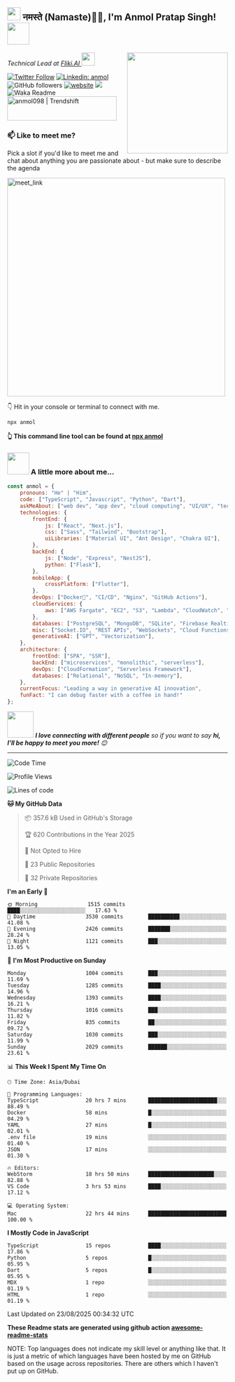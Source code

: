 <h2><img src="https://emojis.slackmojis.com/emojis/images/1531849430/4246/blob-sunglasses.gif?1531849430" width="30"/> नमस्ते (Namaste)🙏🏻, I'm Anmol Pratap Singh! <img src="https://media.giphy.com/media/12oufCB0MyZ1Go/giphy.gif" width="50"></h2>
<img align='right' src="https://media.giphy.com/media/M9gbBd9nbDrOTu1Mqx/giphy.gif" width="230">
<p><em>Technical Lead at <a href="https://fliki.ai/">Fliki.AI
</a><img src="https://media.giphy.com/media/WUlplcMpOCEmTGBtBW/giphy.gif" width="30"> 
</em></p>

[![Twitter Follow](https://img.shields.io/twitter/follow/misteranmol?label=Follow)](https://twitter.com/intent/follow?screen_name=misteranmol)
[![Linkedin: anmol](https://img.shields.io/badge/-anmol-blue?style=flat-square&logo=Linkedin&logoColor=white&link=https://www.linkedin.com/in/anmol-p-singh/)](https://www.linkedin.com/in/anmol098/)
![GitHub followers](https://img.shields.io/github/followers/anmol098?label=Follow&style=social)
[![website](https://img.shields.io/badge/Website-46a2f1.svg?&style=flat-square&logo=Google-Chrome&logoColor=white&link=https://anmolsingh.me/)](https://anmolsingh.me/)
![](https://visitor-badge.glitch.me/badge?page_id=anmol098.anmol098)
![Waka Readme](https://github.com/anmol098/anmol098/workflows/Waka%20Readme/badge.svg)
<a href="https://trendshift.io/developers/2235" target="_blank"><img src="https://trendshift.io/api/badge/developers/2235" alt="anmol098 | Trendshift" style="width: 250px; height: 55px;" width="250" height="55"/></a>

### 📫 Like to meet me?

Pick a slot if you'd like to meet me and chat about anything you are passionate about - but make sure to describe the agenda

<a href="https://calendly.com/anmol098/30min" target="_blank"><img width="498" alt="meet_link" src="https://user-images.githubusercontent.com/15426564/144297439-f530f383-e73e-41e0-9914-a9b7d3f432e5.png"></a>

👇 Hit in your console or terminal to connect with me.

```bash
npx anmol
```
**👆 This command line tool can be found at [npx anmol](https://github.com/anmol098/npx_card)**

### <img src="https://media.giphy.com/media/VgCDAzcKvsR6OM0uWg/giphy.gif" width="50"> A little more about me...  

```javascript
const anmol = {
    pronouns: "He" | "Him",
    code: ["TypeScript", "Javascript", "Python", "Dart"],
    askMeAbout: ["web dev", "app dev", "cloud computing", "UI/UX", "tech trends"],
    technologies: {
        frontEnd: {
            js: ["React", "Next.js"],
            css: ["Sass", "Tailwind", "Bootstrap"],
            uiLibraries: ["Material UI", "Ant Design", "Chakra UI"],
        },
        backEnd: {
            js: ["Node", "Express", "NestJS"],
            python: ["Flask"],
        },
        mobileApp: {
            crossPlatform: ["Flutter"],
        },
        devOps: ["Docker🐳", "CI/CD", "Nginx", "GitHub Actions"],
        cloudServices: {
            aws: ["AWS Fargate", "EC2", "S3", "Lambda", "CloudWatch", "RDS"],
        },
        databases: ["PostgreSQL", "MongoDB", "SQLite", "Firebase Realtime DB", "redis"],
        misc: ["Socket.IO", "REST APIs", "WebSockets", "Cloud Functions"],
        generativeAI: ["GPT", "Vectorization"],
    },
    architecture: {
        frontEnd: ["SPA", "SSR"],
        backEnd: ["microservices", "monolithic", "serverless"],
        devOps: ["CloudFormation", "Serverless Framework"],
        databases: ["Relational", "NoSQL", "In-memory"],
    },
    currentFocus: "Leading a way in generative AI innovation",
    funFact: "I can debug faster with a coffee in hand!"
};
```

<img src="https://media.giphy.com/media/LnQjpWaON8nhr21vNW/giphy.gif" width="60"> <em><b>I love connecting with different people</b> so if you want to say <b>hi, I'll be happy to meet you more!</b> 😊</em>

---
<!--START_SECTION:waka-->
![Code Time](http://img.shields.io/badge/Code%20Time-4%2C749%20hrs%2033%20mins-blue)

![Profile Views](http://img.shields.io/badge/Profile%20Views-668-blue)

![Lines of code](https://img.shields.io/badge/From%20Hello%20World%20I%27ve%20Written-7.4%20million%20lines%20of%20code-blue)

**🐱 My GitHub Data** 

> 📦 357.6 kB Used in GitHub's Storage 
 > 
> 🏆 620 Contributions in the Year 2025
 > 
> 🚫 Not Opted to Hire
 > 
> 📜 23 Public Repositories 
 > 
> 🔑 32 Private Repositories 
 > 
**I'm an Early 🐤** 

```text
🌞 Morning                1515 commits        ████░░░░░░░░░░░░░░░░░░░░░   17.63 % 
🌆 Daytime                3530 commits        ██████████░░░░░░░░░░░░░░░   41.08 % 
🌃 Evening                2426 commits        ███████░░░░░░░░░░░░░░░░░░   28.24 % 
🌙 Night                  1121 commits        ███░░░░░░░░░░░░░░░░░░░░░░   13.05 % 
```
📅 **I'm Most Productive on Sunday** 

```text
Monday                   1004 commits        ███░░░░░░░░░░░░░░░░░░░░░░   11.69 % 
Tuesday                  1285 commits        ████░░░░░░░░░░░░░░░░░░░░░   14.96 % 
Wednesday                1393 commits        ████░░░░░░░░░░░░░░░░░░░░░   16.21 % 
Thursday                 1016 commits        ███░░░░░░░░░░░░░░░░░░░░░░   11.82 % 
Friday                   835 commits         ██░░░░░░░░░░░░░░░░░░░░░░░   09.72 % 
Saturday                 1030 commits        ███░░░░░░░░░░░░░░░░░░░░░░   11.99 % 
Sunday                   2029 commits        ██████░░░░░░░░░░░░░░░░░░░   23.61 % 
```


📊 **This Week I Spent My Time On** 

```text
🕑︎ Time Zone: Asia/Dubai

💬 Programming Languages: 
TypeScript               20 hrs 7 mins       ██████████████████████░░░   88.49 % 
Docker                   58 mins             █░░░░░░░░░░░░░░░░░░░░░░░░   04.29 % 
YAML                     27 mins             █░░░░░░░░░░░░░░░░░░░░░░░░   02.01 % 
.env file                19 mins             ░░░░░░░░░░░░░░░░░░░░░░░░░   01.40 % 
JSON                     17 mins             ░░░░░░░░░░░░░░░░░░░░░░░░░   01.30 % 

🔥 Editors: 
WebStorm                 18 hrs 50 mins      █████████████████████░░░░   82.88 % 
VS Code                  3 hrs 53 mins       ████░░░░░░░░░░░░░░░░░░░░░   17.12 % 

💻 Operating System: 
Mac                      22 hrs 44 mins      █████████████████████████   100.00 % 
```

**I Mostly Code in JavaScript** 

```text
TypeScript               15 repos            ████░░░░░░░░░░░░░░░░░░░░░   17.86 % 
Python                   5 repos             █░░░░░░░░░░░░░░░░░░░░░░░░   05.95 % 
Dart                     5 repos             █░░░░░░░░░░░░░░░░░░░░░░░░   05.95 % 
MDX                      1 repo              ░░░░░░░░░░░░░░░░░░░░░░░░░   01.19 % 
HTML                     1 repo              ░░░░░░░░░░░░░░░░░░░░░░░░░   01.19 % 
```




 Last Updated on 23/08/2025 00:34:32 UTC
<!--END_SECTION:waka-->

**These Readme stats are generated using github action [awesome-readme-stats](https://github.com/anmol098/waka-readme-stats)**

NOTE: Top languages does not indicate my skill level or anything like that. It is just a metric of which languages have been hosted by me on GitHub based on the usage across repositories. There are others which I haven't put up on GitHub.
